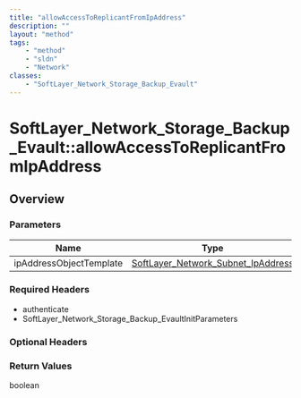 ```yaml
---
title: "allowAccessToReplicantFromIpAddress"
description: ""
layout: "method"
tags:
    - "method"
    - "sldn"
    - "Network"
classes:
    - "SoftLayer_Network_Storage_Backup_Evault"
---
```

# SoftLayer_Network_Storage_Backup_Evault::allowAccessToReplicantFromIpAddress
## Overview 


### Parameters 
|Name | Type | Description |
| --- | --- | --- |
|ipAddressObjectTemplate| <a href='/reference/datatypes/SoftLayer_Network_Subnet_IpAddress'>SoftLayer_Network_Subnet_IpAddress </a>| |


### Required Headers
* authenticate
* SoftLayer_Network_Storage_Backup_EvaultInitParameters

### Optional Headers

### Return Values
boolean

